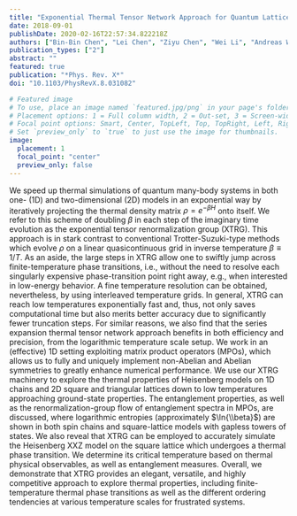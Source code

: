 ```yaml
---
title: "Exponential Thermal Tensor Network Approach for Quantum Lattice Models"
date: 2018-09-01
publishDate: 2020-02-16T22:57:34.822218Z
authors: ["Bin-Bin Chen", "Lei Chen", "Ziyu Chen", "Wei Li", "Andreas Weichselbaum"]
publication_types: ["2"]
abstract: ""
featured: true
publication: "*Phys. Rev. X*"
doi: "10.1103/PhysRevX.8.031082"

# Featured image
# To use, place an image named `featured.jpg/png` in your page's folder.
# Placement options: 1 = Full column width, 2 = Out-set, 3 = Screen-width
# Focal point options: Smart, Center, TopLeft, Top, TopRight, Left, Right, BottomLeft, Bottom, BottomRight
# Set `preview_only` to `true` to just use the image for thumbnails.
image:
  placement: 1
  focal_point: "center"
  preview_only: false
---
```


We speed up thermal simulations of quantum many-body systems in both one- (1D) and two-dimensional (2D) models in an exponential way by iteratively projecting the thermal density matrix $\rho=e^{-\beta H}$ onto itself. We refer to this scheme of doubling $\beta$ in each step of the imaginary time evolution as the exponential tensor renormalization group (XTRG). This approach is in stark contrast to conventional Trotter-Suzuki-type methods which evolve $\rho$ on a linear quasicontinuous grid in inverse temperature $\beta\equiv1/T$. As an aside, the large steps in XTRG allow one to swiftly jump across finite-temperature phase transitions, i.e., without the need to resolve each singularly expensive phase-transition point right away, e.g., when interested in low-energy behavior. A fine temperature resolution can be obtained, nevertheless, by using interleaved temperature grids. In general, XTRG can reach low temperatures exponentially fast and, thus, not only saves computational time but also merits better accuracy due to significantly fewer truncation steps. For similar reasons, we also find that the series expansion thermal tensor network approach benefits in both efficiency and precision, from the logarithmic temperature scale setup. We work in an (effective) 1D setting exploiting matrix product operators (MPOs), which allows us to fully and uniquely implement non-Abelian and Abelian symmetries to greatly enhance numerical performance. We use our XTRG machinery to explore the thermal properties of Heisenberg models on 1D chains and 2D square and triangular lattices down to low temperatures approaching ground-state properties. The entanglement properties, as well as the renormalization-group flow of entanglement spectra in MPOs, are discussed, where logarithmic entropies (approximately $\ln{\\beta}$) are shown in both spin chains and square-lattice models with gapless towers of states. We also reveal that XTRG can be employed to accurately simulate the Heisenberg XXZ model on the square lattice which undergoes a thermal phase transition. We determine its critical temperature based on thermal physical observables, as well as entanglement measures. Overall, we demonstrate that XTRG provides an elegant, versatile, and highly competitive approach to explore thermal properties, including finite-temperature thermal phase transitions as well as the different ordering tendencies at various temperature scales for frustrated systems.
